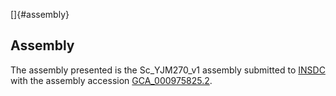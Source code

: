 []{#assembly}

Assembly
--------

The assembly presented is the Sc\_YJM270\_v1 assembly submitted to
[INSDC](http://www.insdc.org) with the assembly accession
[GCA\_000975825.2](http://www.ebi.ac.uk/ena/data/view/GCA_000975825.2).
